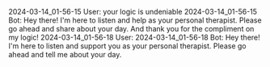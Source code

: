 2024-03-14_01-56-15 User: your logic is undeniable
2024-03-14_01-56-15 Bot: Hey there! I'm here to listen and help as your personal therapist. Please go ahead and share about your day. And thank you for the compliment on my logic!
2024-03-14_01-56-18 User: 
2024-03-14_01-56-18 Bot: Hey there! I'm here to listen and support you as your personal therapist. Please go ahead and tell me about your day.
